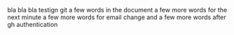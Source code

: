 bla bla bla testign git
a few words in the document
a few more words for the next minute
a few more words for email change
and a few more words after gh authentication

